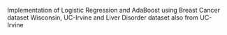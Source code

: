 Implementation of Logistic Regression and AdaBoost using Breast Cancer dataset Wisconsin, UC-Irvine and Liver Disorder dataset also from UC-Irvine
